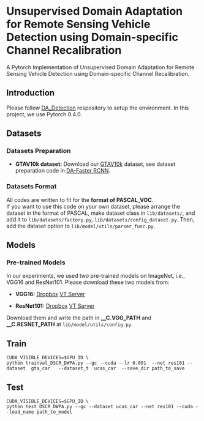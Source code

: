 # Unsupervised Domain Adaptation for Remote Sensing Vehicle Detection using Domain-specific Channel Recalibration
A Pytorch Implementation of Unsupervised Domain Adaptation for Remote Sensing Vehicle Detection using Domain-specific Channel Recalibration. 

## Introduction
Please follow [DA_Detection](https://github.com/VisionLearningGroup/DA_Detection.git) respository to setup the environment. In this project, we use Pytorch 0.4.0. 

## Datasets
### Datasets Preparation
* **GTAV10k dataset:** Download our [GTAV10k](https://drive.google.com/file/d/1dlGy5L7ko_I8qdPRTWhK5wc1Z-VXfK7a/view) dataset, see dataset preparation code in [DA-Faster RCNN](https://github.com/yuhuayc/da-faster-rcnn/tree/master/prepare_data).


### Datasets Format
All codes are written to fit for the **format of PASCAL_VOC**.  
If you want to use this code on your own dataset, please arrange the dataset in the format of PASCAL, make dataset class in ```lib/datasets/```, and add it to ```lib/datasets/factory.py```, ```lib/datasets/config_dataset.py```. Then, add the dataset option to ```lib/model/utils/parser_func.py```.

## Models
### Pre-trained Models
In our experiments, we used two pre-trained models on ImageNet, i.e., VGG16 and ResNet101. Please download these two models from:
* **VGG16:** [Dropbox](https://www.dropbox.com/s/s3brpk0bdq60nyb/vgg16_caffe.pth?dl=0)  [VT Server](https://filebox.ece.vt.edu/~jw2yang/faster-rcnn/pretrained-base-models/vgg16_caffe.pth)

* **ResNet101:** [Dropbox](https://www.dropbox.com/s/iev3tkbz5wyyuz9/resnet101_caffe.pth?dl=0)  [VT Server](https://filebox.ece.vt.edu/~jw2yang/faster-rcnn/pretrained-base-models/resnet101_caffe.pth)

Download them and write the path in **__C.VGG_PATH** and **__C.RESNET_PATH** at ```lib/model/utils/config.py```.

## Train
```
CUDA_VISIBLE_DEVICES=$GPU_ID \
python trainval_DSCR_DWPA.py --gc --cuda --lr 0.001  --net res101 --dataset  gta_car   --dataset_t  ucas_car  --save_dir path_to_save
```
## Test
```
CUDA_VISIBLE_DEVICES=$GPU_ID \
python test_DSCR_DWPA.py --gc --dataset ucas_car --net res101 --cuda --load_name path_to_model
```
